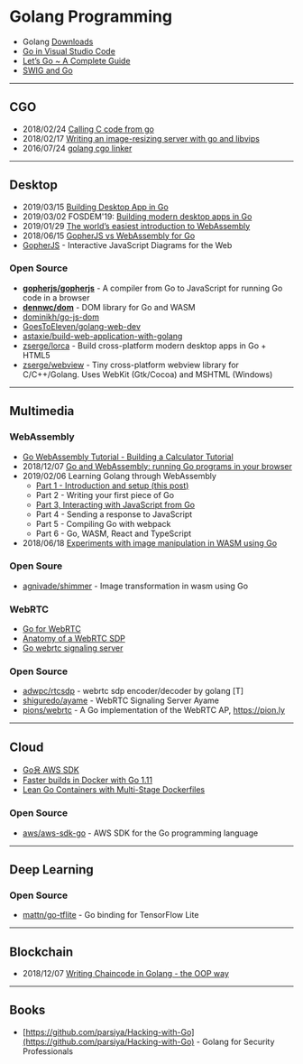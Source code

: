 # Golang Programming

- Golang [Downloads](https://golang.org/dl/)
- [Go in Visual Studio Code](https://code.visualstudio.com/docs/languages/go)
- [Let’s Go ~ A Complete Guide](https://medium.com/mindorks/lets-go-a-complete-guide-147aec23fd5a)
- [SWIG and Go](http://www.swig.org/Doc2.0/Go.html#Go_overview)


---
## CGO
- 2018/02/24 [Calling C code from go](https://karthikkaranth.me/blog/calling-c-code-from-go/)
- 2018/02/17 [Writing an image-resizing server with go and libvips](https://karthikkaranth.me/blog/image-resizing-server-go-libvips/)
- 2016/07/24 [golang cgo linker](https://medium.com/@alexguo123/golang-cgo-linker-64ee09f58b85)


---
## Desktop
- 2019/03/15 [Building Desktop App in Go](https://pepa.holla.cz/2019/03/15/building-desktop-app-in-go/)
- 2019/03/02 FOSDEM'19: [Building modern desktop apps in Go](https://fosdem.org/2019/schedule/event/godesktopapps/)
- 2019/01/29 [The world’s easiest introduction to WebAssembly](https://medium.freecodecamp.org/webassembly-with-golang-is-fun-b243c0e34f02)
- 2018/06/15 [GopherJS vs WebAssembly for Go](https://dev.to/hajimehoshi/gopherjs-vs-webassembly-for-go-148m)
 - [GopherJS](https://gojs.net/latest/index.html) - Interactive JavaScript Diagrams for the Web


### Open Source
- [**gopherjs/gopherjs**](https://github.com/gopherjs/gopherjs) - A compiler from Go to JavaScript for running Go code in a browser
- [**dennwc/dom**](https://github.com/dennwc/dom) - DOM library for Go and WASM
- [dominikh/go-js-dom](https://github.com/dominikh/go-js-dom)
- [GoesToEleven/golang-web-dev](https://github.com/GoesToEleven/golang-web-dev)
- [astaxie/build-web-application-with-golang](https://github.com/astaxie/build-web-application-with-golang)
- [zserge/lorca](https://github.com/zserge/lorca) - Build cross-platform modern desktop apps in Go + HTML5
- [zserge/webview](https://github.com/zserge/webview) - Tiny cross-platform webview library for C/C++/Golang. Uses WebKit (Gtk/Cocoa) and MSHTML (Windows)


---
## Multimedia

### WebAssembly
- [Go WebAssembly Tutorial - Building a Calculator Tutorial](https://tutorialedge.net/golang/go-webassembly-tutorial/)
- 2018/12/07 [Go and WebAssembly: running Go programs in your browser](https://blog.gopheracademy.com/advent-2018/go-in-the-browser/)
- 2019/02/06 Learning Golang through WebAssembly
    - [Part 1 - Introduction and setup (this post)](https://www.aaron-powell.com/posts/2019-02-04-golang-wasm-1-introduction/)
    - Part 2 - Writing your first piece of Go
    - [Part 3, Interacting with JavaScript from Go](https://www.aaron-powell.com/posts/2019-02-06-golang-wasm-3-interacting-with-js-from-go/)
    - Part 4 - Sending a response to JavaScript
    - Part 5 - Compiling Go with webpack
    - Part 6 - Go, WASM, React and TypeScript
- 2018/06/18 [Experiments with image manipulation in WASM using Go](https://agniva.me/wasm/2018/06/18/shimmer-wasm.html)


### Open Soure
- [agnivade/shimmer](https://github.com/agnivade/shimmer) - Image transformation in wasm using Go


### WebRTC
- [Go for WebRTC](https://libs.garden/go/webrtc)
- [Anatomy of a WebRTC SDP](https://webrtchacks.com/sdp-anatomy/)
- [Go webrtc signaling server](https://libs.garden/go/search?q=webrtc%20signaling%20server)


### Open Source
- [adwpc/rtcsdp](https://github.com/adwpc/rtcsdp) - webrtc sdp encoder/decoder by golang [T]
- [shiguredo/ayame](https://github.com/shiguredo/ayame) - WebRTC Signaling Server Ayame
- [pions/webrtc](https://github.com/pions/webrtc) - A Go implementation of the WebRTC AP, https://pion.ly


---
## Cloud
- [Go용 AWS SDK](https://aws.amazon.com/ko/sdk-for-go/)
- [Faster builds in Docker with Go 1.11](https://container-solutions.com/faster-builds-in-docker-with-go-1-11/)
- [Lean Go Containers with Multi-Stage Dockerfiles](https://container-solutions.com/lean-go-containers-multi-stage-dockerfiles/)


### Open Source
- [aws/aws-sdk-go](https://github.com/aws/aws-sdk-go) - AWS SDK for the Go programming language


---
## Deep Learning
### Open Source
- [mattn/go-tflite](https://github.com/mattn/go-tflite) - Go binding for TensorFlow Lite


---
## Blockchain
- 2018/12/07 [Writing Chaincode in Golang - the OOP way](https://codeburst.io/writing-chaincode-in-golang-the-oop-way-4be3bb261dae)




---
## Books
- [https://github.com/parsiya/Hacking-with-Go](https://github.com/parsiya/Hacking-with-Go) - Golang for Security Professionals


